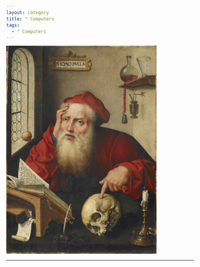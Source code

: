 ```yaml
---
layout: category
title: ° Computers
tags:
  - ° Computers
---
```


<img alt="Joos van Cleve - Saint Jerome in His Study (Princeton Art Museum, c. 1528)" title="Science bottles in the background, God on my mind." src="https://raw.githubusercontent.com/VanitasVanitatum/VanitasVanitatum.github.io/master/images/Computers.png"/>

___
